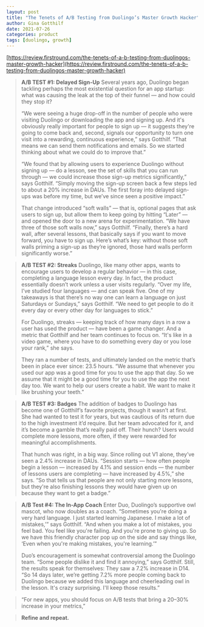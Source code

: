 ```yaml
---
layout: post
title: "The Tenets of A/B Testing from Duolingo’s Master Growth Hacker"
author: Gina Gotthilf
date: 2021-07-26
categories: product
tags: [duolingo, growth]
---
```


[https://review.firstround.com/the-tenets-of-a-b-testing-from-duolingos-master-growth-hacker](https://review.firstround.com/the-tenets-of-a-b-testing-from-duolingos-master-growth-hacker)

> **A/B TEST #1: Delayed Sign-Up**
> Several years ago, Duolingo began tackling perhaps the most existential question for an app startup: what was causing the leak at the top of their funnel — and how could they stop it?
>
> “We were seeing a huge drop-off in the number of people who were visiting Duolingo or downloading the app and signing up. And it's obviously really important for people to sign up — it suggests they're going to come back and, second, signals our opportunity to turn one visit into a rewarding, continuous experience,” says Gotthilf. “That means we can send them notifications and emails. So we started thinking about what we could do to improve that.”
> 
> “We found that by allowing users to experience Duolingo without signing up — do a lesson, see the set of skills that you can run through — we could increase those sign-up metrics significantly,” says Gotthilf. “Simply moving the sign-up screen back a few steps led to about a 20% increase in DAUs. The first foray into delayed sign-ups was before my time, but we’ve since seen a positive impact.”
>
> That change introduced “soft walls” — that is, optional pages that ask users to sign up, but allow them to keep going by hitting “Later” — and opened the door to a new arena for experimentation. “We have three of those soft walls now,” says Gotthilf. “Finally, there’s a hard wall, after several lessons, that basically says if you want to move forward, you have to sign up. Here’s what’s key: without those soft walls priming a sign-up as they’re ignored, those hard walls perform significantly worse.”

> **A/B TEST #2: Streaks**
> Duolingo, like many other apps, wants to encourage users to develop a regular behavior — in this case, completing a language lesson every day. In fact, the product essentially doesn’t work unless a user visits regularly. “Over my life, I’ve studied four languages — and can speak five. One of my takeaways is that there’s no way one can learn a language on just Saturdays or Sundays,” says Gotthilf. “We need to get people to do it every day or every other day for languages to stick.”
> 
> For Duolingo, streaks — keeping track of how many days in a row a user has used the product — have been a game changer. And a metric that Gotthilf and her team continues to focus on. “It's like in a video game, where you have to do something every day or you lose your rank,” she says.
>
> They ran a number of tests, and ultimately landed on the metric that’s been in place ever since: 23.5 hours. “We assume that whenever you used our app was a good time for you to use the app that day. So we assume that it might be a good time for you to use the app the next day too. We want to help our users create a habit. We want to make it like brushing your teeth.”

> **A/B TEST #3: Badges**
> The addition of badges to Duolingo has become one of Gotthilf’s favorite projects, though it wasn’t at first. She had wanted to test it for years, but was cautious of its return due to the high investment it’d require. But her team advocated for it, and it’s become a gamble that’s really paid off. Their hunch? Users would complete more lessons, more often, if they were rewarded for meaningful accomplishments.
> 
> That hunch was right, in a big way. Since rolling out V1 alone, they’ve seen a 2.4% increase in DAUs. “Session starts — how often people begin a lesson — increased by 4.1% and session ends — the number of lessons users are completing — have increased by 4.5%,” she says. “So that tells us that people are not only starting more lessons, but they're also finishing lessons they would have given up on because they want to get a badge.”

> **A/B Test #4: The In-App Coach**
> Enter Duo, Duolingo’s supportive owl mascot, who now doubles as a coach. “Sometimes you're doing a very hard language. I just started learning Japanese. I make a lot of mistakes,’” says Gotthilf. “And when you make a lot of mistakes, you feel bad. You feel like you're failing. And you're prone to giving up. So we have this friendly character pop up on the side and say things like, ‘Even when you're making mistakes, you're learning.’”
> 
> Duo’s encouragement is somewhat controversial among the Duolingo team. “Some people dislike it and find it annoying,” says Gotthilf. Still, the results speak for themselves: They saw a 7.2% increase in D14. “So 14 days later, we’re getting 7.2% more people coming back to Duolingo because we added this language and cheerleading owl in the lesson. It's crazy surprising. I'll keep those results.”

> “For new apps, you should focus on A/B tests that bring a 20–30% increase in your metrics,”

> **Refine and repeat.**
